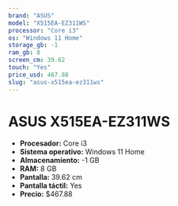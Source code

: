```yaml
---
brand: "ASUS"
model: "X515EA-EZ311WS"
processor: "Core i3"
os: "Windows 11 Home"
storage_gb: -1
ram_gb: 8
screen_cm: 39.62
touch: "Yes"
price_usd: 467.88
slug: "asus-x515ea-ez311ws"
---
```


# ASUS X515EA-EZ311WS

- **Procesador:** Core i3
- **Sistema operativo:** Windows 11 Home
- **Almacenamiento:** -1 GB
- **RAM:** 8 GB
- **Pantalla:** 39.62 cm
- **Pantalla táctil:** Yes
- **Precio:** $467.88

